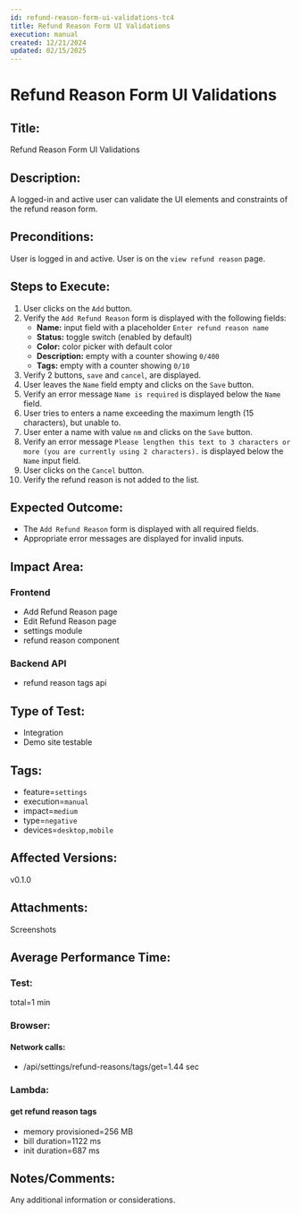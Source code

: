 ```yaml
---
id: refund-reason-form-ui-validations-tc4
title: Refund Reason Form UI Validations
execution: manual
created: 12/21/2024
updated: 02/15/2025
---
```


# Refund Reason Form UI Validations

## Title:

Refund Reason Form UI Validations

## Description:

A logged-in and active user can validate the UI elements and constraints of the refund reason form.

## Preconditions:

User is logged in and active. User is on the `view refund reason` page.

## Steps to Execute:

1. User clicks on the `Add` button.
2. Verify the `Add Refund Reason` form is displayed with the following fields:
   - **Name:** input field with a placeholder `Enter refund reason name`
   - **Status:** toggle switch (enabled by default)
   - **Color:** color picker with default color
   - **Description:** empty with a counter showing `0/400`
   - **Tags:** empty with a counter showing `0/10`
3. Verify 2 buttons, `save` and `cancel`, are displayed.
4. User leaves the `Name` field empty and clicks on the `Save` button.
5. Verify an error message `Name is required` is displayed below the `Name` field.
6. User tries to enters a name exceeding the maximum length (15 characters), but unable to.
7. User enter a name with value `nm` and clicks on the `Save` button.
8. Verify an error message `Please lengthen this text to 3 characters or more (you are currently using 2 characters).` is displayed below the `Name` input field.
9. User clicks on the `Cancel` button.
10. Verify the refund reason is not added to the list.

## Expected Outcome:

- The `Add Refund Reason` form is displayed with all required fields.
- Appropriate error messages are displayed for invalid inputs.

## Impact Area:

### Frontend

- Add Refund Reason page
- Edit Refund Reason page
- settings module
- refund reason component

### Backend API

- refund reason tags api

## Type of Test:

- Integration
- Demo site testable

## Tags:

- feature=`settings`
- execution=`manual`
- impact=`medium`
- type=`negative`
- devices=`desktop,mobile`

## Affected Versions:

v0.1.0

## Attachments:

Screenshots

## Average Performance Time:

### Test:

total=1 min

### Browser:

#### Network calls:

- /api/settings/refund-reasons/tags/get=1.44 sec

### Lambda:

#### get refund reason tags

- memory provisioned=256 MB
- bill duration=1122 ms
- init duration=687 ms

## Notes/Comments:

Any additional information or considerations.
